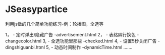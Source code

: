 # JSeasypartice
利用js做的几个简单功能练习-例：轮播图，全选等

1， - 定时弹出/隐藏广告   -advertisement.html
2， - 表格隔行换色  -changecolor.html
3,  - 全选功能里那些  -checked.html
4,  - 设置5秒关闭广告  -dingshiguanbi.html
5,  - 动态时间制作     -dynamicTime.html
.......
